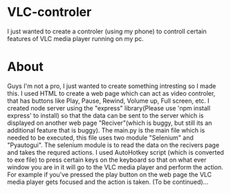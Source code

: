 # VLC-controler
I just wanted to create a controler (using my phone) to controll certain features of VLC media player running on my pc.

# About
Guys I'm not a pro, I just wanted to create something intresting so I made this.
I used HTML to create a web page which can act as video controler, that has buttons like Play, Pause, Rewind, Volume up, Full screen, etc.
I created node server using the "express" library(Please use 'npm install express' to install) so that the data can be sent to the server which is displayed on another web page "Reciver"(which is buggy, but still its an additional feature that is buggy).
The main.py is the main file which is needed to be executed, this file uses two module "Selenium" and "Pyautogui".
The selenium module is to read the data on the recivers page and takes the requred actions.
I used AutoHotkey script (which is converted to exe file) to press certain keys on the keyboard so that on what ever window you are in it will go to the VLC media player and perform the action. For example if you've pressed the play button on the web page the VLC media player gets focused and the action is taken.
(To be continued)...

